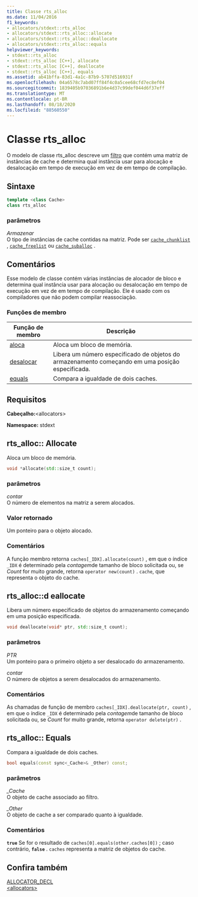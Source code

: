 ```yaml
---
title: Classe rts_alloc
ms.date: 11/04/2016
f1_keywords:
- allocators/stdext::rts_alloc
- allocators/stdext::rts_alloc::allocate
- allocators/stdext::rts_alloc::deallocate
- allocators/stdext::rts_alloc::equals
helpviewer_keywords:
- stdext::rts_alloc
- stdext::rts_alloc [C++], allocate
- stdext::rts_alloc [C++], deallocate
- stdext::rts_alloc [C++], equals
ms.assetid: ab41bffa-83d1-4a1c-87b9-5707d516931f
ms.openlocfilehash: 04a6578c7abd07ff84f4c0a5cee68cfd7ec8ef04
ms.sourcegitcommit: 1839405b97036891b6e4d37c99def044d6f37eff
ms.translationtype: MT
ms.contentlocale: pt-BR
ms.lasthandoff: 08/18/2020
ms.locfileid: "88560550"
---
```

# <a name="rts_alloc-class"></a>Classe rts_alloc

O modelo de classe rts_alloc descreve um [filtro](../standard-library/allocators-header.md) que contém uma matriz de instâncias de cache e determina qual instância usar para alocação e desalocação em tempo de execução em vez de em tempo de compilação.

## <a name="syntax"></a>Sintaxe

```cpp
template <class Cache>
class rts_alloc
```

### <a name="parameters"></a>parâmetros

*Armazenar*\
O tipo de instâncias de cache contidas na matriz. Pode ser [`cache_chunklist`](../standard-library/cache-chunklist-class.md) , [`cache_freelist`](../standard-library/cache-freelist-class.md) ou [`cache_suballoc`](../standard-library/cache-suballoc-class.md) .

## <a name="remarks"></a>Comentários

Esse modelo de classe contém várias instâncias de alocador de bloco e determina qual instância usar para alocação ou desalocação em tempo de execução em vez de em tempo de compilação. Ele é usado com os compiladores que não podem compilar reassociação.

### <a name="member-functions"></a>Funções de membro

|Função de membro|Descrição|
|-|-|
|[aloca](#allocate)|Aloca um bloco de memória.|
|[desalocar](#deallocate)|Libera um número especificado de objetos do armazenamento começando em uma posição especificada.|
|[equals](#equals)|Compara a igualdade de dois caches.|

## <a name="requirements"></a>Requisitos

**Cabeçalho:**\<allocators>

**Namespace:** stdext

## <a name="rts_allocallocate"></a><a name="allocate"></a> rts_alloc:: Allocate

Aloca um bloco de memória.

```cpp
void *allocate(std::size_t count);
```

### <a name="parameters"></a>parâmetros

*contar*\
O número de elementos na matriz a serem alocados.

### <a name="return-value"></a>Valor retornado

Um ponteiro para o objeto alocado.

### <a name="remarks"></a>Comentários

A função membro retorna `caches[_IDX].allocate(count)` , em que o índice `_IDX` é determinado pela *contagem*de tamanho de bloco solicitada ou, se *Count* for muito grande, retorna `operator new(count)` . `cache`, que representa o objeto do cache.

## <a name="rts_allocdeallocate"></a><a name="deallocate"></a> rts_alloc::d eallocate

Libera um número especificado de objetos do armazenamento começando em uma posição especificada.

```cpp
void deallocate(void* ptr, std::size_t count);
```

### <a name="parameters"></a>parâmetros

*PTR*\
Um ponteiro para o primeiro objeto a ser desalocado do armazenamento.

*contar*\
O número de objetos a serem desalocados do armazenamento.

### <a name="remarks"></a>Comentários

As chamadas de função de membro `caches[_IDX].deallocate(ptr, count)` , em que o índice `_IDX` é determinado pela *contagem*de tamanho de bloco solicitada ou, se *Count* for muito grande, retorna `operator delete(ptr)` .

## <a name="rts_allocequals"></a><a name="equals"></a> rts_alloc:: Equals

Compara a igualdade de dois caches.

```cpp
bool equals(const sync<_Cache>& _Other) const;
```

### <a name="parameters"></a>parâmetros

*_Cache*\
O objeto de cache associado ao filtro.

*_Other*\
O objeto de cache a ser comparado quanto à igualdade.

### <a name="remarks"></a>Comentários

**`true`** Se for o resultado de `caches[0].equals(other.caches[0])` ; caso contrário, **`false`** . `caches` representa a matriz de objetos do cache.

## <a name="see-also"></a>Confira também

[ALLOCATOR_DECL](../standard-library/allocators-functions.md#allocator_decl)\
[\<allocators>](../standard-library/allocators-header.md)
